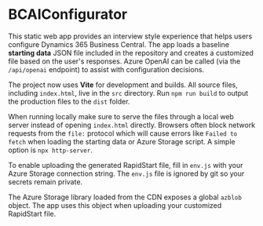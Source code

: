 # BCAIConfigurator

This static web app provides an interview style experience that helps users configure Dynamics 365 Business Central. The app loads a baseline **starting data** JSON file included in the repository and creates a customized file based on the user's responses. Azure OpenAI can be called (via the `/api/openai` endpoint) to assist with configuration decisions.

The project now uses **Vite** for development and builds. All source files, including `index.html`, live in the `src` directory. Run `npm run build` to output the production files to the `dist` folder.

When running locally make sure to serve the files through a local web server instead of opening `index.html` directly. Browsers often block network requests from the `file:` protocol which will cause errors like `Failed to fetch` when loading the starting data or Azure Storage script. A simple option is `npx http-server`.

To enable uploading the generated RapidStart file, fill in `env.js` with your Azure Storage connection string. The
`env.js` file is ignored by git so your secrets remain private.

The Azure Storage library loaded from the CDN exposes a global `azblob` object. The app uses this object when uploading your customized RapidStart file.
